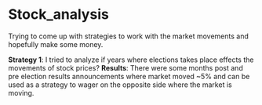 # Stock_analysis
Trying to come up with strategies to work with the market movements and hopefully make some money.

**Strategy 1**: I tried to analyze if years where elections takes place effects the movements of stock prices? 
**Results**: There were some months post and pre election results announcements where market moved ~5% and can be used as a strategy to wager on the opposite side where the market is moving. 
